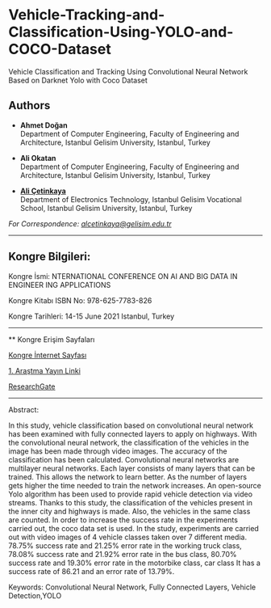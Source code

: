 # Vehicle-Tracking-and-Classification-Using-YOLO-and-COCO-Dataset

Vehicle Classification and Tracking Using Convolutional Neural Network Based on Darknet Yolo with Coco Dataset

## Authors
- **Ahmet Doğan**  
  Department of Computer Engineering, Faculty of Engineering and Architecture, Istanbul Gelisim University, Istanbul, Turkey

- **Ali Okatan**  
  Department of Computer Engineering, Faculty of Engineering and Architecture, Istanbul Gelisim University, Istanbul, Turkey

- [**Ali Çetinkaya**](https://scholar.google.com.tr/citations?user=XSEW-NcAAAAJ)  
  Department of Electronics Technology, Istanbul Gelisim Vocational School, Istanbul Gelisim University, Istanbul, Turkey  

*For Correspondence: alcetinkaya@gelisim.edu.tr*

---

## Kongre Bilgileri: 

Kongre İsmi: NTERNATIONAL CONFERENCE ON AI AND BIG DATA IN ENGINEER ING APPLICATIONS

Kongre Kitabı ISBN No: 978-625-7783-826

Kongre Tarihleri: 14-15 June 2021 Istanbul, Turkey

---

** Kongre Erişim Sayfaları

[Kongre İnternet Sayfası](https://www.aydin.edu.tr/haberler/Pages/international-conference-on-al-and-big-data-in-engineering-applications-2021.aspx)

[1. Araştma Yayın Linki](https://alicetinkaya.site/blog/f/vehicle-classification-cnn-darknet-coco-dataset)

[ResearchGate](https://www.researchgate.net/publication/353958426_Vehicle_Classification_and_Tracking_Using_Convolutional_Neural_Network_Based_on_Darknet_Yolo_with_Coco_Dataset)

---

Abstract:

In this study, vehicle classification based on convolutional neural network has been examined with fully connected layers to apply on highways. With the convolutional neural network, the classification of the vehicles in the image has been made through video images. The accuracy of the classification has been calculated. Convolutional neural networks are multilayer neural networks. Each layer consists of many layers that can be trained. This allows the network to learn better. As the number of layers gets higher the time needed to train the network increases. An open-source Yolo algorithm has been used to provide rapid vehicle detection via video streams. Thanks to this study, the classification of the vehicles present in the inner city and highways is made. Also, the vehicles in the same class are counted. In order to increase the success rate in the experiments carried out, the coco data set is used. In the study, experiments are carried out with video images of 4 vehicle classes taken over 7 different media. 78.75% success rate and 21.25% error rate in the working truck class, 78.08% success rate and 21.92% error rate in the bus class, 80.70% success rate and 19.30% error rate in the motorbike class, car class It has a success rate of 86.21 and an error rate of 13.79%.

Keywords: Convolutional Neural Network, Fully Connected Layers, Vehicle Detection,YOLO

